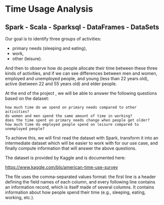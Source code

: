 # Time Usage Analysis #
## Spark - Scala - Sparksql - DataFrames - DataSets ##

Our goal is to identify three groups of activities:

   - primary needs (sleeping and eating),
   - work,
   - other (leisure).

And then to observe how do people allocate their time between these three kinds of activities, 
and if we can see differences between men and women, employed and unemployed people, and young (less than 22 years old), 
active (between 22 and 55 years old) and elder people.

At the end of the project ,  we will be able to answer the following questions based on the dataset:

    how much time do we spend on primary needs compared to other activities?
    do women and men spend the same amount of time in working?
    does the time spent on primary needs change when people get older?
    how much time do employed people spend on leisure compared to unemployed people?

To achieve this, we will first read the dataset with Spark, transform it into an intermediate dataset which will be easier to work with
for our use case, and finally compute information that will answer the above questions.


The dataset is provided by Kaggle and is documented here:

https://www.kaggle.com/bls/american-time-use-survey

The file uses the comma-separated values format: 
the first line is a header defining the field names of each column, and every following line contains an information record, 
which is itself made of several columns. It contains information about how people spend their time (e.g., sleeping, eating, 
working, etc.).
